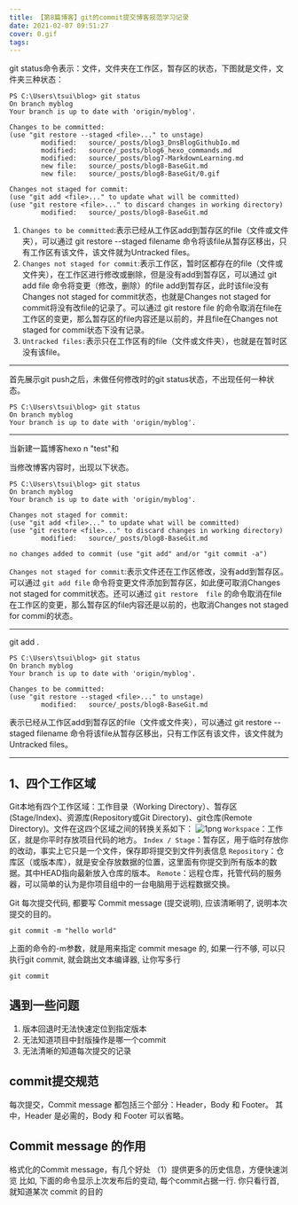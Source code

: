 ```yaml
---
title: 【第8篇博客】git的commit提交博客规范学习记录
date: 2021-02-07 09:51:27
cover: 0.gif
tags:
---
```


git status命令表示：文件，文件夹在工作区，暂存区的状态，下图就是文件，文件夹三种状态：

>
    PS C:\Users\tsui\blog> git status
    On branch myblog
    Your branch is up to date with 'origin/myblog'.

    Changes to be committed:
    (use "git restore --staged <file>..." to unstage)
            modified:   source/_posts/blog3_DnsBlogGithubIo.md
            modified:   source/_posts/blog6_hexo_commands.md
            modified:   source/_posts/blog7-MarkdownLearning.md
            new file:   source/_posts/blog8-BaseGit.md
            new file:   source/_posts/blog8-BaseGit/0.gif

    Changes not staged for commit:
    (use "git add <file>..." to update what will be committed)
    (use "git restore <file>..." to discard changes in working directory)
            modified:   source/_posts/blog8-BaseGit.md

1. `Changes to be committed`:表示已经从工作区add到暂存区的file（文件或文件夹），可以通过 git restore --staged filename 命令将该file从暂存区移出，只有工作区有该文件，该文件就为Untracked files。
2. `Changes not staged for commit`:表示工作区，暂时区都存在的file（文件或文件夹），在工作区进行修改或删除，但是没有add到暂存区，可以通过 git add file 命令将变更（修改，删除）的file add到暂存区，此时该file没有Changes not staged for commit状态，也就是Changes not staged for commit将没有改file的记录了。可以通过 git restore  file 的命令取消在file在工作区的变更，那么暂存区的file内容还是以前的，并且file在Changes not staged for commi状态下没有记录。
3. `Untracked files:`表示只在工作区有的file（文件或文件夹），也就是在暂时区没有该file。

---

首先展示git push之后，未做任何修改时的git status状态，不出现任何一种状态。

    PS C:\Users\tsui\blog> git status
    On branch myblog
    Your branch is up to date with 'origin/myblog'.

---
当新建一篇博客hexo n "test"和

当修改博客内容时，出现以下状态。

    PS C:\Users\tsui\blog> git status
    On branch myblog
    Your branch is up to date with 'origin/myblog'.

    Changes not staged for commit:
    (use "git add <file>..." to update what will be committed)
    (use "git restore <file>..." to discard changes in working directory)
            modified:   source/_posts/blog8-BaseGit.md

    no changes added to commit (use "git add" and/or "git commit -a")
`Changes not staged for commit`:表示文件还在工作区修改，没有add到暂存区。可以通过 `git add file` 命令将变更文件添加到暂存区，如此便可取消Changes not staged for commit状态。还可以通过 `git restore  file` 的命令取消在file在工作区的变更，那么暂存区的file内容还是以前的，也取消Changes not staged for commi的状态。

---
git add . 

    PS C:\Users\tsui\blog> git status
    On branch myblog
    Your branch is up to date with 'origin/myblog'.

    Changes to be committed:
    (use "git restore --staged <file>..." to unstage)
            modified:   source/_posts/blog8-BaseGit.md

表示已经从工作区add到暂存区的file（文件或文件夹），可以通过 git restore --staged filename 命令将该file从暂存区移出，只有工作区有该文件，该文件就为Untracked files。

---


## 1、四个工作区域
Git本地有四个工作区域：工作目录（Working Directory）、暂存区(Stage/Index)、资源库(Repository或Git Directory)、git仓库(Remote Directory)。文件在这四个区域之间的转换关系如下：
![1png](1.png)
`Workspace`：工作区，就是你平时存放项目代码的地方。
`Index / Stage`：暂存区，用于临时存放你的改动，事实上它只是一个文件，保存即将提交到文件列表信息
`Repository`：仓库区（或版本库），就是安全存放数据的位置，这里面有你提交到所有版本的数据。其中HEAD指向最新放入仓库的版本。
`Remote`：远程仓库，托管代码的服务器，可以简单的认为是你项目组中的一台电脑用于远程数据交换。

Git 每次提交代码, 都要写 Commit message (提交说明), 应该清晰明了, 说明本次提交的目的。

    git commit -m "hello world"

上面的命令的-m参数，就是用来指定 commit mesage 的, 如果一行不够, 可以只执行git commit, 就会跳出文本编译器, 让你写多行

    git commit





## 遇到一些问题
1. 版本回退时无法快速定位到指定版本
2. 无法知道项目中封版操作是哪一个commit
3. 无法清晰的知道每次提交的记录

## commit提交规范
每次提交，Commit message 都包括三个部分：Header，Body 和 Footer。
其中，Header 是必需的，Body 和 Footer 可以省略。

## Commit message 的作用
格式化的Commit message，有几个好处
（1）提供更多的历史信息，方便快速浏览
比如, 下面的命令显示上次发布后的变动, 每个commit占据一行. 你只看行首, 就知道某次 commit 的目的